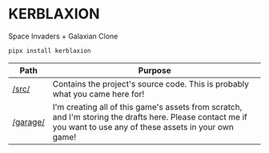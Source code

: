 # KERBLAXION #

Space Invaders + Galaxian Clone

```python
pipx install kerblaxion
```

| Path           | Purpose  |
| ----           | -------- |
| [/src/](./src) | Contains the project's source code. This is probably what you came here for! |
| [/garage/](./garage) | I'm creating all of this game's assets from scratch, and I'm storing the drafts here. Please contact me if you want to use any of these assets in your own game! |
